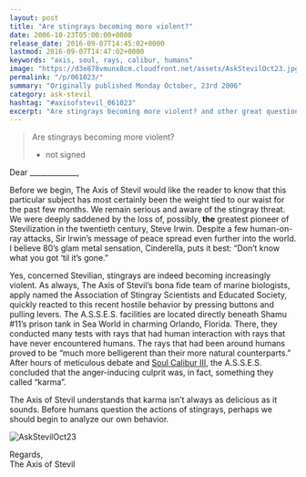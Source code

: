 ```yaml
---
layout: post
title: "Are stingrays becoming more violent?"
date: 2006-10-23T05:00:00+0000
release_date: 2016-09-07T14:45:02+0000
lastmod: 2016-09-07T14:47:02+0000
keywords: "axis, soul, rays, calibur, humans"
image: "https://d3e878vmunx8cm.cloudfront.net/assets/AskStevilOct23.jpg"
permalink: "/p/061023/"
summary: "Originally published Monday October, 23rd 2006"
category: ask-stevil
hashtag: "#axisofstevil_061023"
excerpt: "Are stingrays becoming more violent? and other great questions from Monday October, 23rd 2006"
---
```


[p01]: https://d3e878vmunx8cm.cloudfront.net/assets/AskStevilOct23.jpg "AskStevilOct23"
> Are stingrays becoming more violent?  
> - not signed

Dear _____________,

Before we begin, The Axis of Stevil would like the reader to know that this particular subject has most certainly been the weight tied to our waist for the past few months.  We remain serious and aware of the stingray threat.  We were deeply saddened by the loss of, possibly, **the** greatest pioneer of Stevilization in the twentieth century, Steve Irwin. Despite a few human-on-ray attacks, Sir Irwin’s message of peace spread even further into the world.  I believe 80’s glam metal sensation, Cinderella, puts it best: “Don’t know what you got ‘til it’s gone.”

Yes, concerned Stevilian, stingrays are indeed becoming increasingly violent.  As always, The Axis of Stevil’s bona fide team of marine biologists, apply named the Association of Stingray Scientists and Educated Society, quickly reacted to this recent hostile behavior by pressing buttons and pulling levers. The A.S.S.E.S. facilities are located directly beneath Shamu #11’s prison tank in Sea World in charming Orlando, Florida. There, they conducted many tests with rays that had human interaction with rays that have never encountered humans.  The rays that had been around humans proved to be “much more belligerent than their more natural counterparts.”  After hours of meticulous debate and [Soul Calibur III](http://www.amazon.com/Namco-10035-Soul-Calibur-3/dp/B000935256/sr=8-1/qid=1161568786/ref=pd_bbs_1/104-6815956-7999959?ie=UTF8&s=videogames "Soul Calibur III"), the A.S.S.E.S. concluded that the anger-inducing culprit was, in fact, something they called “karma”.

The Axis of Stevil understands that karma isn’t always as delicious as it sounds.  Before humans question the actions of stingrays, perhaps we should begin to analyze our own behavior.

![AskStevilOct23][p01]

Regards,  
The Axis of Stevil
